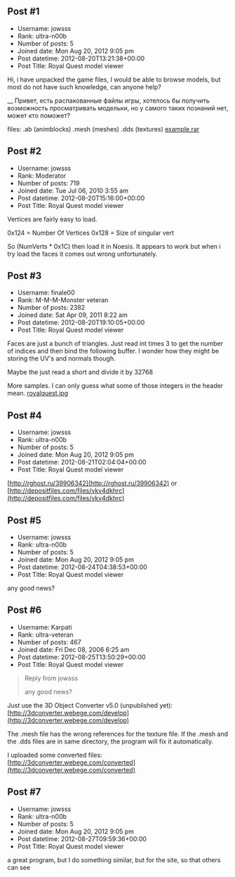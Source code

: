 ## Post #1
- Username: jowsss
- Rank: ultra-n00b
- Number of posts: 5
- Joined date: Mon Aug 20, 2012 9:05 pm
- Post datetime: 2012-08-20T13:21:38+00:00
- Post Title: Royal Quest model viewer

Hi, i have unpacked the game files, I would be able to browse models, but most do not have such knowledge, can anyone help?

__
Привет, есть распакованные файлы игры, хотелось бы получить возможность просматривать модельки, но у самого таких познаний нет, может кто поможет?


files:
.ab (animblocks)
.mesh (meshes)
.dds (textures)
[example.rar](https://xentaxbackup.github.io/file/5697_example.rar)
## Post #2
- Username: jowsss
- Rank: Moderator
- Number of posts: 719
- Joined date: Tue Jul 06, 2010 3:55 am
- Post datetime: 2012-08-20T15:16:00+00:00
- Post Title: Royal Quest model viewer

Vertices are fairly easy to load.

0x124 = Number Of Vertices
0x128 = Size of singular vert

So (NumVerts * 0x1C) then load it in Noesis. It appears to work but when i try load the faces it comes out wrong unfortunately.
## Post #3
- Username: finale00
- Rank: M-M-M-Monster veteran
- Number of posts: 2382
- Joined date: Sat Apr 09, 2011 8:22 am
- Post datetime: 2012-08-20T19:10:05+00:00
- Post Title: Royal Quest model viewer

Faces are just a bunch of triangles. Just read int times 3 to get the number of indices and then bind the following buffer.
I wonder how they might be storing the UV's and normals though.

Maybe the just read a short and divide it by 32768


More samples. I can only guess what some of those integers in the header mean.
[royalquest.jpg](https://xentaxbackup.github.io/file/5702_royalquest.jpg)
## Post #4
- Username: jowsss
- Rank: ultra-n00b
- Number of posts: 5
- Joined date: Mon Aug 20, 2012 9:05 pm
- Post datetime: 2012-08-21T02:04:04+00:00
- Post Title: Royal Quest model viewer

[http://rghost.ru/39906342](http://rghost.ru/39906342)
or
[http://depositfiles.com/files/vkv4dkhrc](http://depositfiles.com/files/vkv4dkhrc)
## Post #5
- Username: jowsss
- Rank: ultra-n00b
- Number of posts: 5
- Joined date: Mon Aug 20, 2012 9:05 pm
- Post datetime: 2012-08-24T04:38:53+00:00
- Post Title: Royal Quest model viewer

any good news?
## Post #6
- Username: Karpati
- Rank: ultra-veteran
- Number of posts: 467
- Joined date: Fri Dec 08, 2006 6:25 am
- Post datetime: 2012-08-25T13:50:29+00:00
- Post Title: Royal Quest model viewer

> Reply from jowsss
>
> any good news?

Just use the 3D Object Converter v5.0  (unpublished yet):
[http://3dconverter.webege.com/develop](http://3dconverter.webege.com/develop)

The .mesh file has the wrong references for the texture file.
If the .mesh and the .dds files are in same directory, the program will fix it automatically.

I uploaded some converted files:
[http://3dconverter.webege.com/converted](http://3dconverter.webege.com/converted)
## Post #7
- Username: jowsss
- Rank: ultra-n00b
- Number of posts: 5
- Joined date: Mon Aug 20, 2012 9:05 pm
- Post datetime: 2012-08-27T09:59:36+00:00
- Post Title: Royal Quest model viewer

a great program, but I do something similar, but for the site, so that others can see
